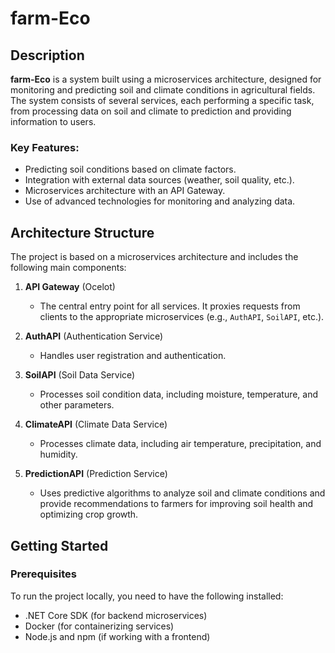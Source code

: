 # farm-Eco

## Description

**farm-Eco** is a system built using a microservices architecture, designed for monitoring and predicting soil and climate conditions in agricultural fields. The system consists of several services, each performing a specific task, from processing data on soil and climate to prediction and providing information to users.

### Key Features:
- Predicting soil conditions based on climate factors.
- Integration with external data sources (weather, soil quality, etc.).
- Microservices architecture with an API Gateway.
- Use of advanced technologies for monitoring and analyzing data.

## Architecture Structure

The project is based on a microservices architecture and includes the following main components:

1. **API Gateway** (Ocelot)
   - The central entry point for all services. It proxies requests from clients to the appropriate microservices (e.g., `AuthAPI`, `SoilAPI`, etc.).

2. **AuthAPI** (Authentication Service)
   - Handles user registration and authentication.

3. **SoilAPI** (Soil Data Service)
   - Processes soil condition data, including moisture, temperature, and other parameters.

4. **ClimateAPI** (Climate Data Service)
   - Processes climate data, including air temperature, precipitation, and humidity.

5. **PredictionAPI** (Prediction Service)
   - Uses predictive algorithms to analyze soil and climate conditions and provide recommendations to farmers for improving soil health and optimizing crop growth.

## Getting Started

### Prerequisites

To run the project locally, you need to have the following installed:
- .NET Core SDK (for backend microservices)
- Docker (for containerizing services)
- Node.js and npm (if working with a frontend)


